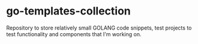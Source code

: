 # go-templates-collection
Repository to store relatively small GOLANG code snippets, test projects to test functionality and components that I'm working on.
